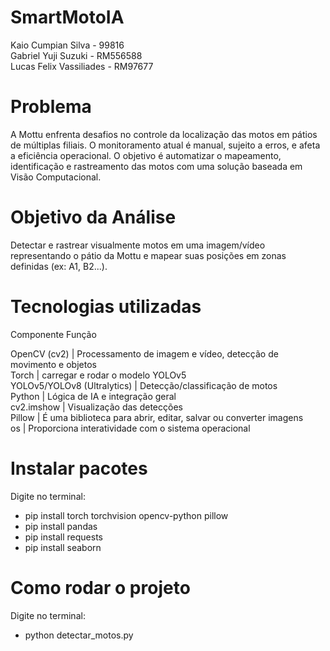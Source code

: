 # SmartMotoIA

Kaio Cumpian Silva - 99816 <br/>
Gabriel Yuji Suzuki - RM556588 <br/>
Lucas Felix Vassiliades - RM97677 <br/>



# Problema
A Mottu enfrenta desafios no controle da localização das motos em pátios de múltiplas filiais. O monitoramento atual é manual, sujeito a erros, e afeta a eficiência operacional. O objetivo é automatizar o mapeamento, identificação e rastreamento das motos com uma solução baseada em Visão Computacional.

# Objetivo da Análise
Detectar e rastrear visualmente motos em uma imagem/vídeo representando o pátio da Mottu e mapear suas posições em zonas definidas (ex: A1, B2...).

# Tecnologias utilizadas 

Componente                    Função <br/>

OpenCV (cv2)                | Processamento de imagem e vídeo, detecção de movimento e objetos <br/>
Torch                       | carregar e rodar o modelo YOLOv5 <br/>
YOLOv5/YOLOv8 (Ultralytics) | Detecção/classificação de motos <br/>
Python                      | Lógica de IA e integração geral <br/>
cv2.imshow                  | Visualização das detecções <br/>
Pillow                      | É uma biblioteca para abrir, editar, salvar ou converter imagens <br/>
os                          | Proporciona interatividade com o sistema operacional <br/>

# Instalar pacotes

Digite no terminal:

- pip install torch torchvision opencv-python pillow
- pip install pandas
- pip install requests
- pip install seaborn

# Como rodar o projeto

Digite no terminal:

- python detectar_motos.py
